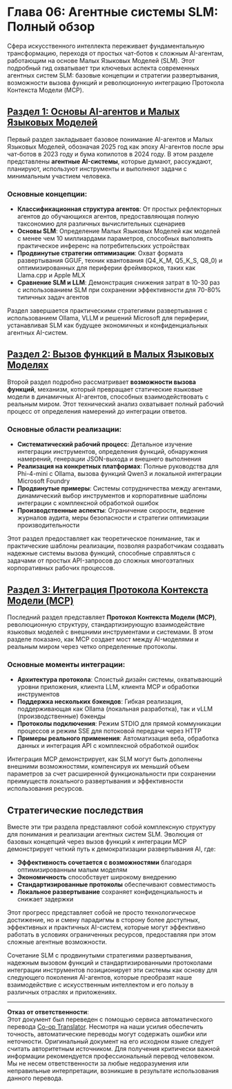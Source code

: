 <!--
CO_OP_TRANSLATOR_METADATA:
{
  "original_hash": "b17bf7f849519fac995c24ab9e2d0be8",
  "translation_date": "2025-09-17T17:31:08+00:00",
  "source_file": "Module06/README.md",
  "language_code": "ru"
}
-->
# Глава 06: Агентные системы SLM: Полный обзор

Сфера искусственного интеллекта переживает фундаментальную трансформацию, переходя от простых чат-ботов к сложным AI-агентам, работающим на основе Малых Языковых Моделей (SLM). Этот подробный гид охватывает три ключевых аспекта современных агентных систем SLM: базовые концепции и стратегии развертывания, возможности вызова функций и революционную интеграцию Протокола Контекста Модели (MCP).

## [Раздел 1: Основы AI-агентов и Малых Языковых Моделей](./01.IntroduceAgent.md)

Первый раздел закладывает базовое понимание AI-агентов и Малых Языковых Моделей, обозначая 2025 год как эпоху AI-агентов после эры чат-ботов в 2023 году и бума копилотов в 2024 году. В этом разделе представлены **агентные AI-системы**, которые думают, рассуждают, планируют, используют инструменты и выполняют задачи с минимальным участием человека.

### Основные концепции:
- **Классификационная структура агентов**: От простых рефлекторных агентов до обучающихся агентов, предоставляющая полную таксономию для различных вычислительных сценариев
- **Основы SLM**: Определение Малых Языковых Моделей как моделей с менее чем 10 миллиардами параметров, способных выполнять практическое инференс на потребительских устройствах
- **Продвинутые стратегии оптимизации**: Охват формата развертывания GGUF, техник квантования (Q4_K_M, Q5_K_S, Q8_0) и оптимизированных для периферии фреймворков, таких как Llama.cpp и Apple MLX
- **Сравнение SLM и LLM**: Демонстрация снижения затрат в 10-30 раз с использованием SLM при сохранении эффективности для 70-80% типичных задач агентов

Раздел завершается практическими стратегиями развертывания с использованием Ollama, VLLM и решений Microsoft для периферии, устанавливая SLM как будущее экономичных и конфиденциальных агентных AI-систем.

## [Раздел 2: Вызов функций в Малых Языковых Моделях](./02.FunctionCalling.md)

Второй раздел подробно рассматривает **возможности вызова функций**, механизм, который превращает статические языковые модели в динамичных AI-агентов, способных взаимодействовать с реальным миром. Этот технический анализ охватывает полный рабочий процесс от определения намерений до интеграции ответов.

### Основные области реализации:
- **Систематический рабочий процесс**: Детальное изучение интеграции инструментов, определения функций, обнаружения намерений, генерации JSON-выхода и внешнего выполнения
- **Реализация на конкретных платформах**: Полные руководства для Phi-4-mini с Ollama, вызова функций Qwen3 и локальной интеграции Microsoft Foundry
- **Продвинутые примеры**: Системы сотрудничества между агентами, динамический выбор инструментов и корпоративные шаблоны интеграции с комплексной обработкой ошибок
- **Производственные аспекты**: Ограничение скорости, ведение журналов аудита, меры безопасности и стратегии оптимизации производительности

Этот раздел предоставляет как теоретическое понимание, так и практические шаблоны реализации, позволяя разработчикам создавать надежные системы вызова функций, способные справляться с задачами от простых API-запросов до сложных многоэтапных корпоративных рабочих процессов.

## [Раздел 3: Интеграция Протокола Контекста Модели (MCP)](./03.IntroduceMCP.md)

Последний раздел представляет **Протокол Контекста Модели (MCP)**, революционную структуру, стандартизирующую взаимодействие языковых моделей с внешними инструментами и системами. В этом разделе показано, как MCP создает мост между AI-моделями и реальным миром через четко определенные протоколы.

### Основные моменты интеграции:
- **Архитектура протокола**: Слоистый дизайн системы, охватывающий уровни приложения, клиента LLM, клиента MCP и обработки инструментов
- **Поддержка нескольких бэкендов**: Гибкая реализация, поддерживающая как Ollama (локальная разработка), так и vLLM (производственные) бэкенды
- **Протоколы подключения**: Режим STDIO для прямой коммуникации процессов и режим SSE для потоковой передачи через HTTP
- **Примеры реального применения**: Автоматизация веба, обработка данных и интеграция API с комплексной обработкой ошибок

Интеграция MCP демонстрирует, как SLM могут быть дополнены внешними возможностями, компенсируя их меньший объем параметров за счет расширенной функциональности при сохранении преимуществ локального развертывания и эффективности использования ресурсов.

## Стратегические последствия

Вместе эти три раздела представляют собой комплексную структуру для понимания и реализации агентных систем SLM. Эволюция от базовых концепций через вызов функций к интеграции MCP демонстрирует четкий путь к демократизации развертывания AI, где:

- **Эффективность сочетается с возможностями** благодаря оптимизированным малым моделям
- **Экономичность** способствует широкому внедрению
- **Стандартизированные протоколы** обеспечивают совместимость
- **Локальное развертывание** сохраняет конфиденциальность и снижает задержки

Этот прогресс представляет собой не просто технологическое достижение, но и смену парадигмы в сторону более доступных, эффективных и практичных AI-систем, которые могут эффективно работать в условиях ограниченных ресурсов, предоставляя при этом сложные агентные возможности.

Сочетание SLM с продвинутыми стратегиями развертывания, надежным вызовом функций и стандартизированными протоколами интеграции инструментов позиционирует эти системы как основу для следующего поколения AI-агентов, которые преобразят наше взаимодействие с искусственным интеллектом и его пользу в различных отраслях и приложениях.

---

**Отказ от ответственности**:  
Этот документ был переведен с помощью сервиса автоматического перевода [Co-op Translator](https://github.com/Azure/co-op-translator). Несмотря на наши усилия обеспечить точность, автоматические переводы могут содержать ошибки или неточности. Оригинальный документ на его исходном языке следует считать авторитетным источником. Для получения критически важной информации рекомендуется профессиональный перевод человеком. Мы не несем ответственности за любые недоразумения или неправильные интерпретации, возникшие в результате использования данного перевода.